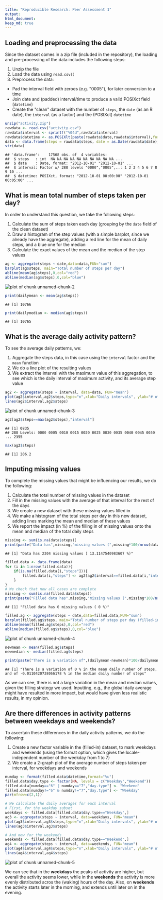 ```yaml
---
title: "Reproducible Research: Peer Assessment 1"
output: 
html_document:
keep_md: true
---
```



## Loading and preprocessing the data

Since the dataset comes in a zip file (included in the repository), the loading and pre-processing of the data includes the following steps:

1. Unzip the file
2. Load the data using ```read.csv()```
3. Preprocess the data:
* Pad the interval field with zeroes (e.g. "0005"), for later conversion to a time
* Join date and (padded) interval/time to produce a valid POSIXct field (```datetime```)
* Create the "clean" dataset with the number of ```steps```, the ```date``` (as an R date), the ```interval``` (as a factor) and the (POSIXct) ```datetime```



```r
unzip("activity.zip")
rawdata <- read.csv("activity.csv")
rawdata$interval <- sprintf("%04d",rawdata$interval)
rawdata$datetime <- as.POSIXlt(paste(rawdata$date,rawdata$interval),format="%Y-%m-%d %H%M")
data <- data.frame(steps = rawdata$steps, date = as.Date(rawdata$date), interval = as.factor(rawdata$interval), datetime = rawdata$datetime)
str(data)
```

```
## 'data.frame':	17568 obs. of  4 variables:
##  $ steps   : int  NA NA NA NA NA NA NA NA NA NA ...
##  $ date    : Date, format: "2012-10-01" "2012-10-01" ...
##  $ interval: Factor w/ 288 levels "0000","0005",..: 1 2 3 4 5 6 7 8 9 10 ...
##  $ datetime: POSIXct, format: "2012-10-01 00:00:00" "2012-10-01 00:05:00" ...
```

## What is mean total number of steps taken per day?

In order to understand this question, we take the following steps:

1. Calculate the sum of steps taken each day (grouping by the ```date``` field of the clean dataset)
2. Draw a histogram of the step values (with a simple barplot, since we already have the aggregate), adding a red line for the mean of daily steps, and a blue one for the median
3. Calculate the exact values of the mean and the median of the step values


```r
ag <- aggregate(steps ~ date,data=data,FUN="sum")
barplot(ag$steps, main="Total number of steps per day")
abline(mean(ag$steps),0,col="red")
abline(median(ag$steps),0,col="blue")
```

![plot of chunk unnamed-chunk-2](figure/unnamed-chunk-2.png) 

```r
print(dailymean <- mean(ag$steps))
```

```
## [1] 10766
```

```r
print(dailymedian <- median(ag$steps))
```

```
## [1] 10765
```

## What is the average daily activity pattern?

To see the average daily patterns, we:

1. Aggregate the steps data, in this case using the ```interval``` factor and the ```mean``` function
2. We do a line plot of the resulting values
3. We extract the interval with the maximum value of this aggregation, to see which is the daily interval of maximum activity, and its average step value


```r
ag2 <- aggregate(steps ~ interval, data=data, FUN="mean")
plot(ag2$interval,ag2$steps,type="n",xlab="Daily intervals", ylab="# of steps", main="Average daily pattern")
lines(ag2$interval,ag2$steps)
```

![plot of chunk unnamed-chunk-3](figure/unnamed-chunk-3.png) 

```r
ag2[ag2$steps==max(ag2$steps),"interval"]
```

```
## [1] 0835
## 288 Levels: 0000 0005 0010 0015 0020 0025 0030 0035 0040 0045 0050 ... 2355
```

```r
max(ag2$steps)
```

```
## [1] 206.2
```

## Imputing missing values

To complete the missing values that might be influencing our results, we do the following:

1. Calculate the total number of missing values in the dataset
2. Fill in the missing values with the average of that interval for the rest of the days
3. We create a new dataset with these missing values filled in
4. We make a histogram of the total steps per day in this new dataset, adding lines marking the mean and median of these values
5. We report the impact (in %) of the filling in of missing values onto the mean and median of the total daily steps


```r
missing <- sum(is.na(data$steps))
print(paste("Data has",missing,"missing values (",missing*100/nrow(data),"%)"))
```

```
## [1] "Data has 2304 missing values ( 13.1147540983607 %)"
```

```r
filled.data <- data.frame(data)
for (i in 1:nrow(filled.data)){
    if(is.na(filled.data[i,"steps"])){
        filled.data[i,"steps"] <- ag2[ag2$interval==filled.data[i,"interval"],"steps"] # We assign the average of steps in that interval
    }
}
# We check that now all cases are complete
missing <- sum(is.na(filled.data$steps))
print(paste("Filled data has",missing,"missing values (",missing*100/nrow(filled.data),"%)"))
```

```
## [1] "Filled data has 0 missing values ( 0 %)"
```

```r
filled.ag <- aggregate(steps ~ date,data=filled.data,FUN="sum")
barplot(filled.ag$steps, main="Total number of steps per day (filled-in data)")
abline(mean(filled.ag$steps),0,col="red")
abline(median(filled.ag$steps),0,col="blue")
```

![plot of chunk unnamed-chunk-4](figure/unnamed-chunk-4.png) 

```r
newmean <- mean(filled.ag$steps)
newmedian <- median(filled.ag$steps)

print(paste("There is a variation of",(dailymean-newmean)*100/dailymean,"% in the mean daily number of steps, and of",(dailymedian-newmedian)*100/dailymedian,"% in the median daily number of steps"))
```

```
## [1] "There is a variation of 0 % in the mean daily number of steps, and of -0.0110420738066178 % in the median daily number of steps"
```

As we can see, there is not a large variation in the mean and median values, given the filling strategy we used. Inputting, e.g., the global daily average might have resulted in more impact, but would have given less realistic results, in my opinion.

## Are there differences in activity patterns between weekdays and weekends?

To ascertain these differences in the daily activity patterns, we do the following:

1. Create a new factor variable in the (filled-in) dataset, to mark weekdays and weekends (using the format option, which gives the locale-independent number of the weekday from 1 to 7)
2. We create a 2-graph plot of the average number of steps taken per interval, for weekdays and weekends


```r
numday <- format(filled.data$datetime,format="%u")
filled.data$day.type <- factor(NA, levels = c("Weekday","Weekend"))
filled.data[numday=="6" | numday=="7","day.type"] <- "Weekend"
filled.data[numday!="6" & numday!="7","day.type"] <- "Weekday"
par(mfrow=c(2,1))

# We calculate the daily averages for each interval
# First, for the weekday subset
weekdays <- filled.data[filled.data$day.type=="Weekday",]
ag3 <- aggregate(steps ~ interval, data=weekdays, FUN="mean")
plot(ag3$interval,ag3$steps,type="n",xlab="Daily intervals", ylab="# of steps", main="Average daily pattern (weekdays)")
lines(ag3$interval,ag3$steps)

# And now for the weekends
weekends <- filled.data[filled.data$day.type=="Weekend",]
ag4 <- aggregate(steps ~ interval, data=weekends, FUN="mean")
plot(ag4$interval,ag4$steps,type="n",xlab="Daily intervals", ylab="# of steps", main="Average daily pattern (weekends)")
lines(ag4$interval,ag4$steps)
```

![plot of chunk unnamed-chunk-5](figure/unnamed-chunk-5.png) 

We can see that in the **weekdays** the peaks of activity are higher, but overall the activity seems lower, while in the **weekends** the activity is more evenly distributed acros the (waking) hours of the day. Also, on **weekends** the activity starts later in the morning, and extends until later on in the evening.
